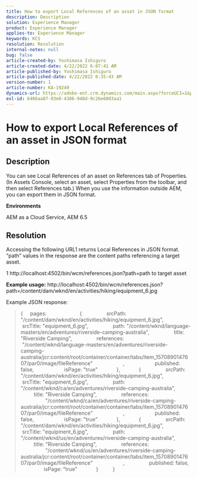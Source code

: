 ```yaml
---
title: How to export Local References of an asset in JSON format
description: Description
solution: Experience Manager
product: Experience Manager
applies-to: Experience Manager
keywords: KCS
resolution: Resolution
internal-notes: null
bug: false
article-created-by: Yoshimasa Ishiguro
article-created-date: 4/22/2022 6:07:41 AM
article-published-by: Yoshimasa Ishiguro
article-published-date: 4/22/2022 6:35:43 AM
version-number: 1
article-number: KA-19249
dynamics-url: https://adobe-ent.crm.dynamics.com/main.aspx?forceUCI=1&pagetype=entityrecord&etn=knowledgearticle&id=06039580-02c2-ec11-983e-0022480ab970
exl-id: 6406aa87-03e0-4306-948d-9c26e6003aa1
---
```

# How to export Local References of an asset in JSON format

## Description


You can see Local References of an asset on References tab of Properties. (In Assets Console, select an asset, select Properties from the toolbar, and then select References tab.) When you use the information outside AEM, you can export them in JSON format.

<b>Environments</b>

AEM as a Cloud Service, AEM 6.5


## Resolution


Accessing the following URL1 returns Local References in JSON format. “path” values in the response are the content paths referencing a target asset.

1 http://localhost:4502/bin/wcm/references.json?path=path to target asset

<b>Example usage:</b>
 http://localhost:4502/bin/wcm/references.json?path=/content/dam/wknd/en/activities/hiking/equipment_6.jpg

Example JSON response:


> {
>      pages: 
>          
>              {
>                  srcPath: "/content/dam/wknd/en/activities/hiking/equipment_6.jpg",
>                  srcTitle: "equipment_6.jpg",
>                  path: "/content/wknd/language-masters/en/adventures/riverside-camping-australia",
>                  title: "Riverside Camping",
>                  references: 
>                      
>                          "/content/wknd/language-masters/en/adventures/riverside-camping-australia/jcr:content/root/container/container/tabs/item_1570890147607/par0/image/fileReference"
>                      ,
>                      published: false,
>                      isPage: "true"
>              },
>              {
>                  srcPath: "/content/dam/wknd/en/activities/hiking/equipment_6.jpg",
>                  srcTitle: "equipment_6.jpg",
>                  path: "/content/wknd/ca/en/adventures/riverside-camping-australia",
>                  title: "Riverside Camping",
>                  references: 
>                      
>                          "/content/wknd/ca/en/adventures/riverside-camping-australia/jcr:content/root/container/container/tabs/item_1570890147607/par0/image/fileReference"
>                      ,
>                      published: false,
>                      isPage: "true"
>              },
>              {
>                  srcPath: "/content/dam/wknd/en/activities/hiking/equipment_6.jpg",
>                  srcTitle: "equipment_6.jpg",
>                  path: "/content/wknd/us/en/adventures/riverside-camping-australia",
>                  title: "Riverside Camping",
>                  references: 
>                      
>                          "/content/wknd/us/en/adventures/riverside-camping-australia/jcr:content/root/container/container/tabs/item_1570890147607/par0/image/fileReference"
>                      ,
>                  published: false,
>                  isPage: "true"
>              }
>          
>  }
